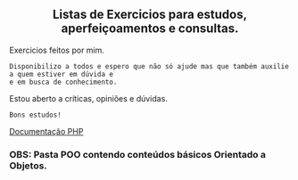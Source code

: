 <h2 align="center">Listas de Exercicios para estudos, aperfeiçoamentos e consultas.</h2>

<p>
    Exercicios feitos por mim.

    Disponibilizo a todos e espero que não só ajude mas que também auxilie a quem estiver em dúvida e
    e em busca de conhecimento.
</p>

<p>
    Estou aberto a críticas, opiniões e dúvidas.

    Bons estudos!
</p>

<a href="https://www.php.net/manual/pt_BR/index.php">Documentação PHP</a>


<h3><strong>OBS: Pasta POO contendo conteúdos básicos Orientado a Objetos.</strong></h3>